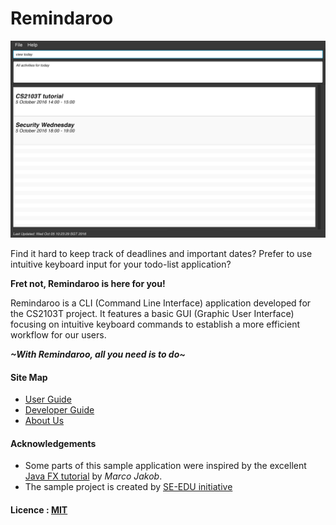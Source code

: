# Remindaroo

<img src="docs/images/Ui.png" width="600"><br>

Find it hard to keep track of deadlines and important dates? Prefer to use intuitive keyboard input for your todo-list application?

**Fret not, Remindaroo is here for you!**

Remindaroo is a CLI (Command Line Interface) application developed for the CS2103T project. It features a basic GUI (Graphic User Interface) focusing on intuitive keyboard commands to establish a more efficient workflow for our users.

**_~With Remindaroo, all you need is to do~_**

  
#### Site Map
* [User Guide](docs/UserGuide.md) 
* [Developer Guide](docs/DeveloperGuide.md) 
* [About Us](docs/AboutUs.md)


#### Acknowledgements

* Some parts of this sample application were inspired by the excellent 
  [Java FX tutorial](http://code.makery.ch/library/javafx-8-tutorial/) by *Marco Jakob*. 
* The sample project is created by [SE-EDU initiative](https://github.com/se-edu/)


#### Licence : [MIT](LICENSE)